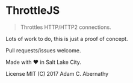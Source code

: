 # ThrottleJS

> Throttles HTTP/HTTP2 connections.

Lots of work to do, this is just a proof of concept.

Pull requests/issues welcome.

Made with :heart: in Salt Lake City.

License MIT
(C) 2017 Adam C. Abernathy
